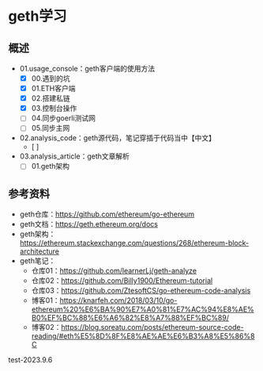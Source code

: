 # geth学习

## 概述

- 01.usage_console：geth客户端的使用方法
  - [x] 00.遇到的坑
  - [x] 01.ETH客户端
  - [x] 02.搭建私链
  - [x] 03.控制台操作
  - [ ] 04.同步goerli测试网
  - [ ] 05.同步主网
- 02.analysis_code：geth源代码，笔记穿插于代码当中【中文】
  - [ ] 
- 03.analysis_article：geth文章解析
  - [ ] 01.geth架构

## 参考资料

- geth仓库：https://github.com/ethereum/go-ethereum
- geth文档：https://geth.ethereum.org/docs
- geth架构：https://ethereum.stackexchange.com/questions/268/ethereum-block-architecture
- geth笔记：
  - 仓库01：https://github.com/learnerLj/geth-analyze
  - 仓库02：https://github.com/Billy1900/Ethereum-tutorial
  - 仓库03：https://github.com/ZtesoftCS/go-ethereum-code-analysis
  - 博客01：https://knarfeh.com/2018/03/10/go-ethereum%20%E6%BA%90%E7%A0%81%E7%AC%94%E8%AE%B0%EF%BC%88%E6%A6%82%E8%A7%88%EF%BC%89/
  - 博客02：https://blog.soreatu.com/posts/ethereum-source-code-reading/#eth%E5%8D%8F%E8%AE%AE%E6%B3%A8%E5%86%8C


test-2023.9.6





































